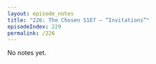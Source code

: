 ```yaml
---
layout: episode_notes
title: "226: The Chosen S1E7 — “Invitations”"
episodeIndex: 229
permalink: /226
---
```

No notes yet.
